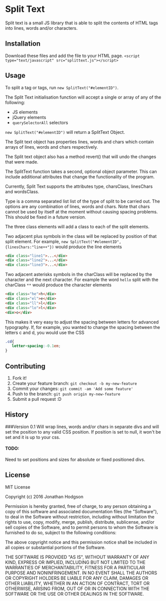# Split Text
Split text is a small JS library that is able to split the contents of HTML tags into lines, words and/or characters.  
## Installation
Download these files and add the file to your HTML page.
`<script type="text/javascript" src="splittext.js"></script>`



## Usage

To split a tag or tags, run `new SplitText("#elementID")`.


The Split Text initialisation function will accept a single or array of any of the following:
 - JS elements
 - jQuery elements
 -  `querySelectorAll` selectors

 `new SplitText("#elementID")` will return a SplitText Object.

The Split text object has properties lines, words and chars which contain arrays of lines, words and chars respectively.

The Split text object also has a method revert() that will undo the changes that were made.

The SplitText function takes a second, optional object parameter.  This can include additional attributes that change the functionality of the program.

Currently, Split Text supports the attributes type, charsClass, linesChars and wordsClass.

Type is a comma separated list list of the type of split to be carried out.  The options are any combination of lines, words and chars.  Note that chars cannot be used by itself at the moment without causing spacing problems.  This should be fixed in a future version.

The three class elements will add a class to each of the split elements.

Two adjacent plus symbols in the class will be replaced by position of that split element.  For example, `new SplitText("#elementID",{linesChars:"line++"})` would produce the line elements
```html
<div class="line1">...</div>
<div class="line2">...</div>
<div class="line3">...</div>
```

Two adjacent asterisks symbols in the charClass will be replaced by the character and the next character.   For example the word `hello` split with the charClass `**` would produce the character elements

```html
<div class="he">h</div>
<div class="el">e</div>
<div class="ll">l</div>
<div class="lo">l</div>
<div>o</div>
```

This makes it very easy to adjust the spacing between letters for advanced typography.  If, for example, you wanted to change the spacing between the letters c and d, you would use the CSS

```css
.cd{
   letter-spacing:-0.1em;
}
```

## Contributing
1. Fork it!
2. Create your feature branch: `git checkout -b my-new-feature`
3. Commit your changes: `git commit -am 'Add some feature'`
4. Push to the branch: `git push origin my-new-feature`
5. Submit a pull request :D
## History
###Version 0.1
Will wrap lines, words and/or chars in separate divs and will set the position to any valid CSS position.  If position is set to null, it won't be set and it is up to your css.

#### TODO: 
Need to set positions and sizes for absolute or fixed positioned divs.

## License
MIT License

Copyright (c) 2016 Jonathan Hodgson

Permission is hereby granted, free of charge, to any person obtaining a copy
of this software and associated documentation files (the "Software"), to deal
in the Software without restriction, including without limitation the rights
to use, copy, modify, merge, publish, distribute, sublicense, and/or sell
copies of the Software, and to permit persons to whom the Software is
furnished to do so, subject to the following conditions:

The above copyright notice and this permission notice shall be included in all
copies or substantial portions of the Software.

THE SOFTWARE IS PROVIDED "AS IS", WITHOUT WARRANTY OF ANY KIND, EXPRESS OR
IMPLIED, INCLUDING BUT NOT LIMITED TO THE WARRANTIES OF MERCHANTABILITY,
FITNESS FOR A PARTICULAR PURPOSE AND NONINFRINGEMENT. IN NO EVENT SHALL THE
AUTHORS OR COPYRIGHT HOLDERS BE LIABLE FOR ANY CLAIM, DAMAGES OR OTHER
LIABILITY, WHETHER IN AN ACTION OF CONTRACT, TORT OR OTHERWISE, ARISING FROM,
OUT OF OR IN CONNECTION WITH THE SOFTWARE OR THE USE OR OTHER DEALINGS IN THE
SOFTWARE.


